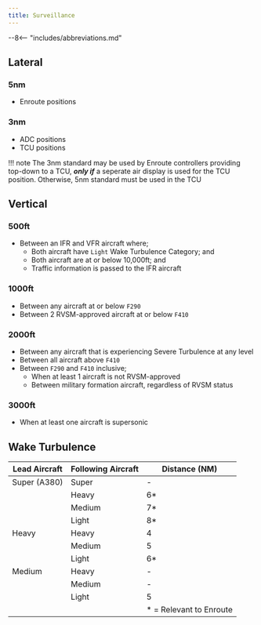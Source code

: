 ```yaml
---
title: Surveillance
---
```


--8<-- "includes/abbreviations.md"

## Lateral

### 5nm
- Enroute positions

### 3nm
- ADC positions  
- TCU positions

!!! note
    The 3nm standard may be used by Enroute controllers providing top-down to a TCU, ***only if*** a seperate air display is used for the TCU position. Otherwise, 5nm standard must be used in the TCU

## Vertical

### 500ft
- Between an IFR and VFR aircraft where;  
    - Both aircraft have `Light` Wake Turbulence Category; and  
    - Both aircraft are at or below 10,000ft; and  
    - Traffic information is passed to the IFR aircraft

### 1000ft
- Between any aircraft at or below `F290`  
- Between 2 RVSM-approved aircraft at or below `F410`

### 2000ft
- Between any aircraft that is experiencing Severe Turbulence at any level  
- Between all aircraft above `F410`  
- Between `F290` and `F410` inclusive;  
    - When at least 1 aircraft is not RVSM-approved  
    - Between military formation aircraft, regardless of RVSM status

### 3000ft
- When at least one aircraft is supersonic

## Wake Turbulence

| Lead Aircraft | Following Aircraft | Distance (NM) |
| ------------- | ------------------ | ------------- |
| Super (A380) | Super | - | 
|  | Heavy | 6* |
|  | Medium | 7* |
|  | Light | 8* |
| Heavy | Heavy | 4 |
|  | Medium | 5 |
|  | Light | 6* |
| Medium | Heavy | - |
|  | Medium | - |
|  | Light | 5 |
|  |  | * = Relevant to Enroute |